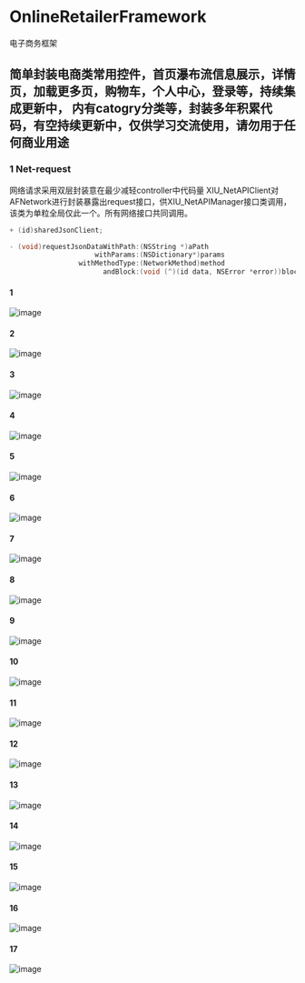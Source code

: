 # OnlineRetailerFramework
电子商务框架

## 简单封装电商类常用控件，首页瀑布流信息展示，详情页，加载更多页，购物车，个人中心，登录等，持续集成更新中， 内有catogry分类等，封装多年积累代码，有空持续更新中，仅供学习交流使用，请勿用于任何商业用途



### 1 Net-request

网络请求采用双层封装意在最少减轻controller中代码量
XIU_NetAPIClient对AFNetwork进行封装暴露出request接口，供XIU_NetAPIManager接口类调用，该类为单粒全局仅此一个。所有网络接口共同调用。

```Objective-C
+ (id)sharedJsonClient;

- (void)requestJsonDataWithPath:(NSString *)aPath
                     withParams:(NSDictionary*)params
                 withMethodType:(NetworkMethod)method
                       andBlock:(void (^)(id data, NSError *error))block;


```

#### 1
![image](https://github.com/axiubest/OnlineRetailerFramework/blob/master/OnlineRetailerFrameWork/showImg/%E5%B1%8F%E5%B9%95%E5%BF%AB%E7%85%A7%202017-07-18%20%E4%B8%8B%E5%8D%883.56.59.png)

#### 2
![image](https://github.com/axiubest/OnlineRetailerFramework/blob/master/OnlineRetailerFrameWork/showImg/%E5%B1%8F%E5%B9%95%E5%BF%AB%E7%85%A7%202017-07-18%20%E4%B8%8B%E5%8D%883.57.10.png)

#### 3
![image](https://github.com/axiubest/OnlineRetailerFramework/blob/master/OnlineRetailerFrameWork/showImg/%E5%B1%8F%E5%B9%95%E5%BF%AB%E7%85%A7%202017-07-18%20%E4%B8%8B%E5%8D%883.57.18.png)

#### 4
![image](https://github.com/axiubest/OnlineRetailerFramework/blob/master/OnlineRetailerFrameWork/showImg/%E5%B1%8F%E5%B9%95%E5%BF%AB%E7%85%A7%202017-07-18%20%E4%B8%8B%E5%8D%883.57.28.png)

#### 5
![image](https://github.com/axiubest/OnlineRetailerFramework/blob/master/OnlineRetailerFrameWork/showImg/%E5%B1%8F%E5%B9%95%E5%BF%AB%E7%85%A7%202017-07-18%20%E4%B8%8B%E5%8D%883.57.37.png)

#### 6
![image](https://github.com/axiubest/OnlineRetailerFramework/blob/master/OnlineRetailerFrameWork/showImg/%E5%B1%8F%E5%B9%95%E5%BF%AB%E7%85%A7%202017-07-18%20%E4%B8%8B%E5%8D%883.57.45.png)

#### 7
![image](https://github.com/axiubest/OnlineRetailerFramework/blob/master/OnlineRetailerFrameWork/showImg/%E5%B1%8F%E5%B9%95%E5%BF%AB%E7%85%A7%202017-07-18%20%E4%B8%8B%E5%8D%884.00.21.png)

#### 8
![image](https://github.com/axiubest/OnlineRetailerFramework/blob/master/OnlineRetailerFrameWork/showImg/%E5%B1%8F%E5%B9%95%E5%BF%AB%E7%85%A7%202017-07-18%20%E4%B8%8B%E5%8D%884.00.34.png)

#### 9
![image](https://github.com/axiubest/OnlineRetailerFramework/blob/master/OnlineRetailerFrameWork/showImg/%E5%B1%8F%E5%B9%95%E5%BF%AB%E7%85%A7%202017-07-18%20%E4%B8%8B%E5%8D%884.01.05.png)

#### 10
![image](https://github.com/axiubest/OnlineRetailerFramework/blob/master/OnlineRetailerFrameWork/showImg/%E5%B1%8F%E5%B9%95%E5%BF%AB%E7%85%A7%202017-07-18%20%E4%B8%8B%E5%8D%884.01.25.png)

#### 11
![image](https://github.com/axiubest/OnlineRetailerFramework/blob/master/OnlineRetailerFrameWork/showImg/%E5%B1%8F%E5%B9%95%E5%BF%AB%E7%85%A7%202017-07-18%20%E4%B8%8B%E5%8D%884.01.32.png)

#### 12
![image](https://github.com/axiubest/OnlineRetailerFramework/blob/master/OnlineRetailerFrameWork/showImg/%E5%B1%8F%E5%B9%95%E5%BF%AB%E7%85%A7%202017-07-18%20%E4%B8%8B%E5%8D%884.01.44.png)

#### 13
![image](https://github.com/axiubest/OnlineRetailerFramework/blob/master/OnlineRetailerFrameWork/showImg/%E5%B1%8F%E5%B9%95%E5%BF%AB%E7%85%A7%202017-07-18%20%E4%B8%8B%E5%8D%884.01.53.png)

#### 14
![image](https://github.com/axiubest/OnlineRetailerFramework/blob/master/OnlineRetailerFrameWork/showImg/%E5%B1%8F%E5%B9%95%E5%BF%AB%E7%85%A7%202017-07-18%20%E4%B8%8B%E5%8D%884.02.04.png)

#### 15
![image](https://github.com/axiubest/OnlineRetailerFramework/blob/master/OnlineRetailerFrameWork/showImg/%E5%B1%8F%E5%B9%95%E5%BF%AB%E7%85%A7%202017-07-18%20%E4%B8%8B%E5%8D%884.02.12.png)

#### 16
![image](https://github.com/axiubest/OnlineRetailerFramework/blob/master/OnlineRetailerFrameWork/showImg/%E5%B1%8F%E5%B9%95%E5%BF%AB%E7%85%A7%202017-07-18%20%E4%B8%8B%E5%8D%884.02.19.png)

#### 17
![image](https://github.com/axiubest/OnlineRetailerFramework/blob/master/OnlineRetailerFrameWork/showImg/%E5%B1%8F%E5%B9%95%E5%BF%AB%E7%85%A7%202017-07-18%20%E4%B8%8B%E5%8D%884.02.37.png)

